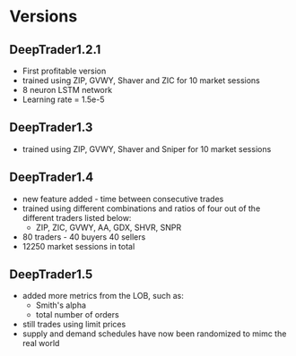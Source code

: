 # Versions

## DeepTrader1.2.1

* First profitable version
* trained using ZIP, GVWY, Shaver and ZIC for 10 market sessions
* 8 neuron LSTM network 
* Learning rate = 1.5e-5 

## DeepTrader1.3

* trained using ZIP, GVWY, Shaver and Sniper for 10 market sessions

## DeepTrader1.4

* new feature added - time between consecutive trades
* trained using different combinations and ratios of four out of the different traders listed below:
    * ZIP, ZIC, GVWY, AA, GDX, SHVR, SNPR
* 80 traders - 40 buyers 40 sellers
* 12250 market sessions in total

## DeepTrader1.5

* added more metrics from the LOB, such as:
    * Smith's alpha
    * total number of orders
* still trades using limit prices
* supply and demand schedules have now been randomized to mimc the real world